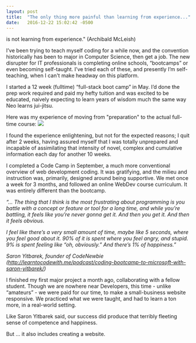 ```yaml
---
layout: post
title:  "The only thing more painful than learning from experience..."
date:   2016-12-22 15:02:42 -0500
---
```


is not learning from experience." (Archibald McLeish)

I’ve been trying to teach myself coding for a while now, and the convention historically has been to major in Computer Science, then get a job.  The new disrupter for IT professionals is completing online schools, “bootcamps” or even becoming self-taught.  I’ve tried each of these, and presently I’m self-teaching, when I can't make headway on this platform.

I started a 12 week (fulltime) “full-stack boot camp” in May. I’d done the prep work required and paid my hefty tuition and was excited to be educated, naively expecting to learn years of wisdom much the same way Neo learns jui-jitsu.  

Here was my experience of moving from "preparation" to the actual full-time course:
![](http://i.imgur.com/szBJzWK.jpg)

I found the experience enlightening, but not for the expected reasons; I quit after 2 weeks, having assured myself that I was totally unprepared and incapable of assimilating that intensity of novel, complex and cumulative information each day for another 10 weeks.


I completed a Code Camp in September, a much more conventional overview of web development coding.  It was gratifying, and the milieu and instruction was, primarily, designed around being supportive.  We met once a week for 3 months, and followed an online WebDev course curriculum.  It was entirely different than the bootcamp.

*“… The thing that I think is the most frustrating about programming is you battle with a concept or feature or tool for a long time, and while you’re battling, it feels like you’re never gonna get it.
And then you get it. 
And then it feels obvious.*

*I feel like there’s a very small amount of time, maybe like 5 seconds, where you feel good about it.
90% of it is spent where you feel angry, and stupid.
9% is spent feeling like “oh, obviously.”
And there’s 1% of happiness.”*

*Saron Yitbarek, founder of CodeNewbie (http://learntocodewith.me/podcast/coding-bootcamp-to-microsoft-with-saron-yitbarek/)*

I finished my first major project a month ago, collaborating with a fellow student.  Though we are nowhere near Developers, this time - unlike “amateurs” - we were paid for our time, to make a small-business website responsive.  We practiced what we were taught, and had to learn a ton more, in a real-world setting.  

Like Saron Yitbarek said, our success did produce that terribly fleeting sense of competence and happiness.

But … it also includes creating a website.  

